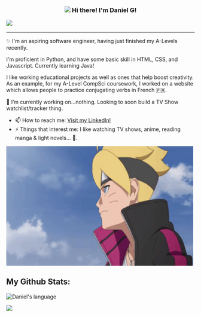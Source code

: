 <!-- Heading -->
<h3 align="center"><img src = "https://raw.githubusercontent.com/MartinHeinz/MartinHeinz/master/wave.gif" width = 30px> Hi there! I'm Daniel G!</h3>

<!-- Profile Views -->

<p align="left"> <img src="https://komarev.com/ghpvc/?username=DanieruG&label=Profile%20views&color=0e75b6&style=flat" />
</p>

 <!-- About section -->

---
✨ I'm an aspiring software engineer, having just finished my A-Levels recently.

I'm proficient in Python, and have some basic skill in HTML, CSS, and Javascript. Currently learning Java!

I like working educational projects as well as ones that help boost creativity. As an example, for my A-Level CompSci coursework, I worked on a website which allows people to practice conjugating verbs in French 🇫🇷.

🔭 I’m currently working on...nothing. Looking to soon build a TV Show watchlist/tracker thing.



- 📫 How to reach me: [Visit my LinkedIn!](www.linkedin.com/in/daniel-gyabaah-6184922b8)
- ⚡ Things that interest me: I like watching TV shows, anime, reading manga & light novels... 📖.

<!-- code gif-->
<img align="center" alt="GIF" src="./anime.gif" width="500" height="320" />
<!-- About section: END -->
 
<!-- GitHub section -->

## My Github Stats: 
 <div>
  <img align="center" src="https://github-readme-stats.vercel.app/api/top-langs/?username=DanieruG" alt="Daniel's language" height="192px"  width="1000px"/>
</div>

<!-- GitHub section: END -->

<!-- Profile Views -->

<p align="left"> <img src="https://komarev.com/ghpvc/?username=DanieruG&label=Profile%20views&color=0e75b6&style=flat" />
</p>

<!-- THE END -->

<!--
**DanieruG/DanieruG** is a ✨ _special_ ✨ repository because its `README.md` (this file) appears on your GitHub profile.

Here are some ideas to get you started:

- 🔭 I’m currently working on ...
- 🌱 I’m currently learning ...
- 👯 I’m looking to collaborate on ...
- 🤔 I’m looking for help with ...
- 💬 Ask me about ...
- 📫 How to reach me: ...
- 😄 Pronouns: ...
- ⚡ Fun fact: ...
-->
